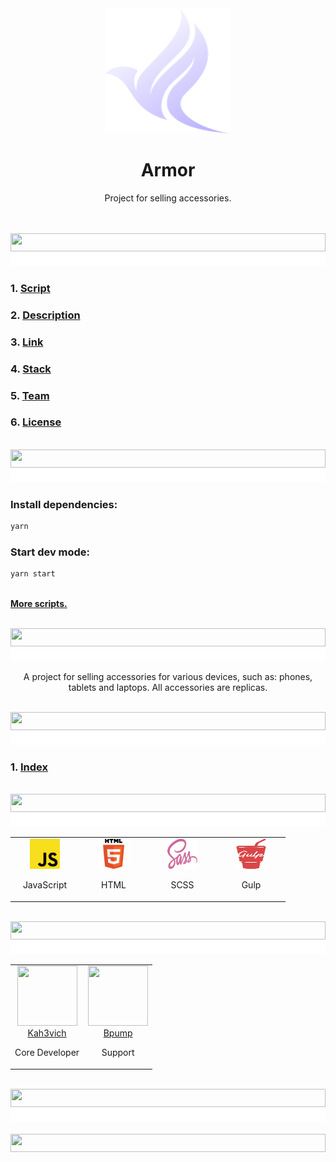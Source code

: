 <div align="center"><img width="200" height="200" src="https://github.com/kah3vich/Diada/blob/master/%23src/iconsprite/logo.svg"><br /><h1>Armor</h1><p>Project for selling accessories.</p><br /></div><div align="center"><br /><img src="https://raw.githubusercontent.com/kah3vich/readme-project-base/main/assets/svg/tableOfContents.svg" alt="" width="100%" height="29px"><br /><img src="https://raw.githubusercontent.com/kah3vich/readme-project-base/main/assets/gif/line.gif" alt="" width="100%" height="20px"><br /></div>

### 1. <a href="#script">Script</a>

### 2. <a href="#description">Description</a>

### 3. <a href="#link">Link</a>

### 4. <a href="#stack">Stack</a>

### 5. <a href="#team">Team</a>

### 6. <a href="#license">License</a>

<div align="center" id="script"><br /><img src="https://raw.githubusercontent.com/kah3vich/readme-project-base/main/assets/svg/script.svg" alt="" width="100%" height="29px"><br /><img src="https://raw.githubusercontent.com/kah3vich/readme-project-base/main/assets/gif/line.gif" alt="" width="100%" height="20px"><br /></div>

### Install dependencies: 

```bash
yarn
```

### Start dev mode:

```bash
yarn start
```

<br /><a href="https://github.com/kah3vich/Gulp-RS/blob/set/readme.md#script" target="_blank"><b>More scripts.</b></a><br /><div align="center" id="description"><br /><img src="https://raw.githubusercontent.com/kah3vich/readme-project-base/main/assets/svg/description.svg" alt="" width="100%" height="29px"><br /><img src="https://raw.githubusercontent.com/kah3vich/readme-project-base/main/assets/gif/line.gif" alt="" width="100%" height="20px"><br /></div><div align="center"><p>A project for selling accessories for various devices, such as: phones, tablets and laptops. All accessories are replicas.</p></div><div align="center" id="link"><br /><img src="https://raw.githubusercontent.com/kah3vich/readme-project-base/main/assets/svg/link.svg" alt="" width="100%" height="29px"><br /><img src="https://raw.githubusercontent.com/kah3vich/readme-project-base/main/assets/gif/line.gif" alt="" width="100%" height="20px"><br /></div>

### 1. <a href="https://kah3vich.github.io/Armor/projects/armor/public/index.html">Index</a>

<div align="center" id="stack"><br /><img src="https://raw.githubusercontent.com/kah3vich/readme-project-base/main/assets/svg/stack.svg" alt="" width="100%" height="29px"><br /><img src="https://raw.githubusercontent.com/kah3vich/readme-project-base/main/assets/gif/line.gif" alt="" width="100%" height="20px"><br /></div><table align="center"><tr><td align="center" width="96"><a href="#"><img src="https://raw.githubusercontent.com/kah3vich/kah3vich/main/assets/icon/javascript.svg" width="48" height="48" alt="JavaScript" /></a><br /><p>JavaScript</p></td>
<td align="center" width="96"><a href="#"><img src="https://raw.githubusercontent.com/kah3vich/kah3vich/main/assets/icon/html5.svg" width="48" height="48" alt="HTML" /></a><br /><p>HTML</p></td>
<td align="center" width="96"><a href="#"><img src="https://raw.githubusercontent.com/kah3vich/kah3vich/main/assets/icon/scss.svg" width="48" height="48" alt="SCSS" /></a><br /><p>SCSS</p></td>
<td align="center" width="96"><a href="#"><img src="https://raw.githubusercontent.com/kah3vich/kah3vich/main/assets/icon/gulp.svg" width="48" height="48" alt="Gulp" /></a><br /><p>Gulp</p></td>
</tr></table>

<div align="center" id="team"><br /><img src="https://raw.githubusercontent.com/kah3vich/readme-project-base/main/assets/svg/team.svg" alt="" width="100%" height="29px"><br /><img src="https://raw.githubusercontent.com/kah3vich/readme-project-base/main/assets/gif/line.gif" alt="" width="100%" height="20px"><br /></div><table align="center"><tr><td align="center" valign="top"><img width="96" height="96" src="https://github.com/kah3vich.png?s=96"><br /><a href="https://github.com/kah3vich">Kah3vich</a><p>Core Developer</p></td>
<td align="center" valign="top"><img width="96" height="96" src="https://github.com/bpump.png?s=96"><br /><a href="https://github.com/pbump">Bpump</a><p>Support</p></td>
</tr></table><div align="center" id="license"><br /><img src="https://raw.githubusercontent.com/kah3vich/readme-project-base/main/assets/svg/license.svg" alt="" width="100%" height="29px"><br /><img src="https://raw.githubusercontent.com/kah3vich/readme-project-base/main/assets/gif/line.gif" alt="" width="100%" height="20px"><br /></div><a href="https://github.com/kah3vich/readme-project-base/blob/main/LICENSE"><br /><img src="https://raw.githubusercontent.com/kah3vich/readme-project-base/main/assets/svg/licenseContent.svg" alt="" width="100%" height="29px"><br /></a>

<!-- ! by kah3vich -->